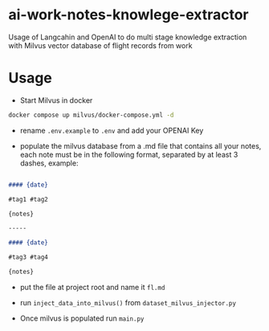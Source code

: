 # ai-work-notes-knowlege-extractor
Usage of Langcahin and OpenAI to do multi stage knowledge extraction with Milvus vector database of flight records from work

# Usage

- Start Milvus in docker
 
```bash
docker compose up milvus/docker-compose.yml -d
```

- rename `.env.example` to `.env` and add your OPENAI Key

- populate the milvus database from a .md file that contains all your notes, each note must be in the following format, separated by at least 3 dashes, example:

```md

#### {date}

#tag1 #tag2

{notes}

-----

#### {date}

#tag3 #tag4

{notes}

```

- put the file at project root and name it `fl.md`

- run `inject_data_into_milvus()` from `dataset_milvus_injector.py`

- Once milvus is populated run `main.py`
